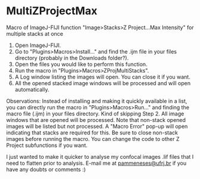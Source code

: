 # MultiZProjectMax
Macro of ImageJ-FIJI function "Image>Stacks>Z Project...Max Intensity" for multiple stacks at once

1. Open ImageJ-FIJI.
2. Go to "Plugins>Macros>Install..." and find the .ijm file in your files directory (probably in the Downloads folder?).
3. Open the files you would like to perform this function.
4. Run the macro in "Plugins>Macros>ZProjMultiStacks".
5. A Log window listing the images will open. You can close it if you want.
6. All the opened stacked image windows will be processed and will open automatically.

Observations:
Instead of installing and making it quickly available in a list, you can directly run the macro in "Plugins>Macros>Run..." and finding the macro file (.ijm) in your files directory. Kind of skipping Step 2.
All image windows that are opened will be processed.
Note that non-stack opened images will be listed but not processed. A "Macro Error" pop-up will open indicating that stacks are required for this. Be sure to close non-stack images before running the macro.
You can change the code to other Z Project subfunctions if you want.

I just wanted to make it quicker to analyse my confocal images .lif files that I need to flatten prior to analysis.
E-mail me at pammeneses@ufrj.br if you have any doubts or comments :)
